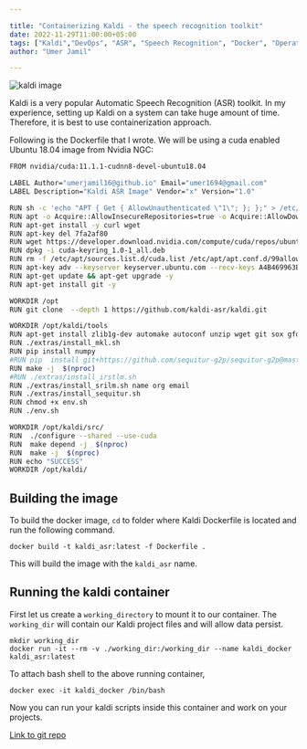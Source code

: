 ```yaml
---

title: "Containerizing Kaldi - the speech recognition toolkit"
date: 2022-11-29T11:00:00+05:00
tags: ["Kaldi","DevOps", "ASR", "Speech Recognition", "Docker", "Operations"]
author: "Umer Jamil"

---
```


![kaldi image](https://miro.medium.com/max/945/0*qbI15In_UIOZXQ-A)

Kaldi is a very popular Automatic Speech Recognition (ASR) toolkit. In my experience, setting up Kaldi on a system can take huge amount of time. Therefore, it is best to use containerization approach.

Following is the Dockerfile that I wrote. We will be using a cuda enabled Ubuntu 18.04 image from Nvidia NGC:

```bash
FROM nvidia/cuda:11.1.1-cudnn8-devel-ubuntu18.04

LABEL Author="umerjamil16@github.io" Email="umer1694@gmail.com"
LABEL Description="Kaldi ASR Image" Vendor="x" Version="1.0"

RUN sh -c 'echo "APT { Get { AllowUnauthenticated \"1\"; }; };" > /etc/apt/apt.conf.d/99allow_unauth'
RUN apt -o Acquire::AllowInsecureRepositories=true -o Acquire::AllowDowngradeToInsecureRepositories=true update
RUN apt-get install -y curl wget
RUN apt-key del 7fa2af80
RUN wget https://developer.download.nvidia.com/compute/cuda/repos/ubuntu2004/x86_64/cuda-keyring_1.0-1_all.deb
RUN dpkg -i cuda-keyring_1.0-1_all.deb
RUN rm -f /etc/apt/sources.list.d/cuda.list /etc/apt/apt.conf.d/99allow_unauth cuda-keyring_1.0-1_all.deb
RUN apt-key adv --keyserver keyserver.ubuntu.com --recv-keys A4B469963BF863CC F60F4B3D7FA2AF80
RUN apt-get update && apt-get upgrade -y
RUN apt-get install git -y

WORKDIR /opt
RUN git clone  --depth 1 https://github.com/kaldi-asr/kaldi.git

WORKDIR /opt/kaldi/tools
RUN apt-get install zlib1g-dev automake autoconf unzip wget git sox gfortran libtool subversion python2.7 python3 flac gawk swig python-pip nano -y
RUN ./extras/install_mkl.sh 
RUN pip install numpy
#RUN pip  install git+https://github.com/sequitur-g2p/sequitur-g2p@master
RUN make -j  $(nproc) 
#RUN ./extras/install_irstlm.sh
RUN ./extras/install_srilm.sh name org email
RUN ./extras/install_sequitur.sh 
RUN chmod +x env.sh 
RUN ./env.sh

WORKDIR /opt/kaldi/src/
RUN  ./configure --shared --use-cuda
RUN  make depend -j  $(nproc)  
RUN  make -j  $(nproc) 
RUN echo "SUCCESS"
WORKDIR /opt/kaldi/
```
 
 ## Building the image
To build the docker image, ``cd`` to folder where Kaldi Dockerfile is located and run the following command.

```
docker build -t kaldi_asr:latest -f Dockerfile .
```
This will build the image with the ``kaldi_asr`` name.

## Running the kaldi container

First let us create a ``working_directory`` to mount it to our container. The ``working_dir`` will contain our Kaldi project files and will allow data persist. 

```
mkdir working_dir
docker run -it --rm -v ./working_dir:/working_dir --name kaldi_docker kaldi_asr:latest
```
To attach bash shell to the above running container,
```
docker exec -it kaldi_docker /bin/bash
```
Now you can run your kaldi scripts inside this container and work on your projects.

[Link to git repo](https://github.com/umerjamil16/kaldi_docker)
